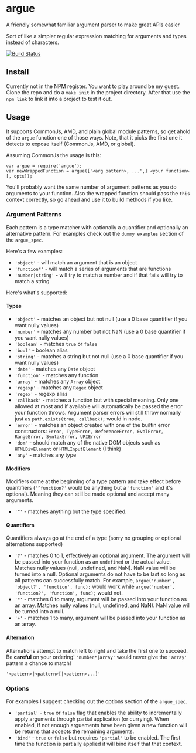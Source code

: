# argue
A friendly somewhat familiar argument parser to make great APIs easier

Sort of like a simpler regular expression matching for arguments and types instead of characters.

[![Build Status](https://travis-ci.org/copenhas/argue.png)](https://travis-ci.org/copenhas/argue)

## Install
Currently not in the NPM register. You want to play around be my guest. 
Clone the repo and do a `make init` in the project directory.
After that use the `npm link` to link it into a project to test it out.

## Usage
It supports CommonJs, AMD, and plain global module patterns, so get ahold of the `argue` function one of those ways. Note, that it picks the first one it detects to expose itself (CommonJs, AMD, or global).

Assuming CommonJs the usage is this:

    var argue = require('argue');
    var newWrappedFunction = argue(['<arg pattern>, ...',] <your function> [, opts]);
You'll probably want the same number of argument patterns as you do arguments to your function.
Also the wrapped function should pass the `this` context correctly, so go ahead and use it to build methods if you like.
  
### Argument Patterns
Each pattern is a type matcher with optionally a quantifier and optionally an alternative pattern. For examples check out the `dummy examples` section of the `argue_spec`.

Here's a few examples:
* `'object'` - will match an argument that is an object
* `'function*'` - will match a series of arguments that are functions
* `'number|string'` - will try to match a number and if that fails will try to match a string
  
Here's what's supported:
#### Types
* `'object'` - matches an object but not null (use a 0 base quantifier if you want nully values)
* `'number'` - matches any number but not NaN (use a 0 base quantifier if you want nully values)
* `'boolean'` - matches `true` or `false`
* `'bool'` - boolean alias
* `'string'` - matches a string but not null (use a 0 base quantifier if you want nully values)
* `'date'` - matches any `Date` object
* `'function'` - matches any function
* `'array'` - matches any `Array` object
* `'regexp'` - matches any `Regex` object
* `'regex'` - regexp alias
* `'callback'` - matches a function but with special meaning. Only one allowed at most and if available will automatically be passed the error your function throws. Argument parser errors will still throw normally just as `path.exists(true, callback);` would in node.
* `'error'` - matches an object created with one of the builtin error constructors: ` Error, TypeError, ReferenceError, EvalError, RangeError, SyntaxError, URIError `
* `'dom'` - should match any of the native DOM objects such as `HTMLDivElement` or `HTMLInputElement` (I think)
* `'any'` - matches any type

#### Modifiers
Modifiers come at the beginning of a type pattern and take effect before quantifiers (`'^function?'` would be anything but a `'function'` and it's optional). Meaning they can still be made optional and accept many arguments.

* `'^'` - matches anything but the type specified.

#### Quantifiers
Quantifiers always go at the end of a type (sorry no grouping or optional alternations supported)

* `'?'` - matches 0 to 1, effectively an optional argument. The argument will be passed into your function as an `undefined` or the actual value. Matches nully values (null, undefined, and NaN). NaN value will be turned into a null. Optional arguments do not have to be last so long as all patterns can successfully match. For example, `argue('number', 'object?', 'function', func);` would work while `argue('number', 'function?', 'function', func);` would not.
* `'*'` - matches 0 to many, argument will be passed into your function as an array. Matches nully values (null, undefined, and NaN). NaN value will be turned into a null. 
* `'+'` - matches 1 to many, argument will be passed into your function as an array. 

#### Alternation
Alternations attempt to match left to right and take the first one to succeed. Be **careful** on your ordering!
`'number*|array'` would never give the `'array'` pattern a chance to match!

`'<pattern>|<pattern>[|<pattern>...]'`


### Options
For examples I suggest checking out the options section of the `argue_spec`.

* `'partial'` - `true` or `false` flag that enables the ability to incrementally apply arguments through partial application (or currying). When enabled, if not enough arguements have been given a new function will be returns that accepts the remaining arguments.
* `'bind'` - `true` or `false` but requires `'partial'` to be enabled. The first time the function is partially applied it will bind itself that that context. 
